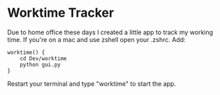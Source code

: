 # Worktime Tracker
Due to home office these days I created a little app to track my working time.
If you're on a mac and use zshell open your .zshrc.
Add:
```
worktime() {
	cd Dev/worktime
	python gui.py
}
```
Restart your terminal and type "worktime" to start the app.
